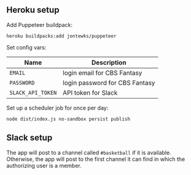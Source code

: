 ## Heroku setup

Add Puppeteer buildpack:

```
heroku buildpacks:add jontewks/puppeteer
```

Set config vars:

Name | Description
--- | ---
`EMAIL` | login email for CBS Fantasy
`PASSWORD` | login password for CBS Fantasy
`SLACK_API_TOKEN` | API token for Slack

Set up a scheduler job for once per day:

```
node dist/index.js no-sandbox persist publish
```

## Slack setup

The app will post to a channel called `#basketball` if it is available. Otherwise, the app will post to the first channel it can find in which the authorizing user is a member.

